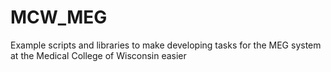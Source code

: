 # MCW_MEG
Example scripts and libraries to make developing tasks for the MEG system at the Medical College of Wisconsin easier
